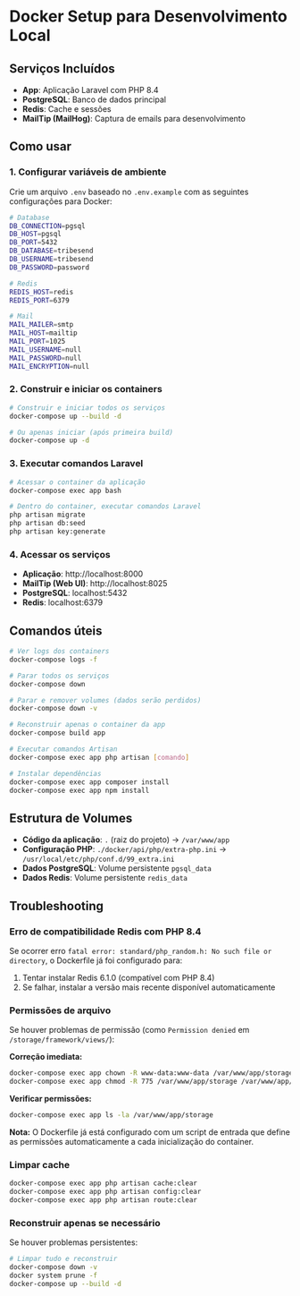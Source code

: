 # Docker Setup para Desenvolvimento Local

## Serviços Incluídos

- **App**: Aplicação Laravel com PHP 8.4
- **PostgreSQL**: Banco de dados principal
- **Redis**: Cache e sessões
- **MailTip (MailHog)**: Captura de emails para desenvolvimento

## Como usar

### 1. Configurar variáveis de ambiente

Crie um arquivo `.env` baseado no `.env.example` com as seguintes configurações para Docker:

```bash
# Database
DB_CONNECTION=pgsql
DB_HOST=pgsql
DB_PORT=5432
DB_DATABASE=tribesend
DB_USERNAME=tribesend
DB_PASSWORD=password

# Redis
REDIS_HOST=redis
REDIS_PORT=6379

# Mail
MAIL_MAILER=smtp
MAIL_HOST=mailtip
MAIL_PORT=1025
MAIL_USERNAME=null
MAIL_PASSWORD=null
MAIL_ENCRYPTION=null
```

### 2. Construir e iniciar os containers

```bash
# Construir e iniciar todos os serviços
docker-compose up --build -d

# Ou apenas iniciar (após primeira build)
docker-compose up -d
```

### 3. Executar comandos Laravel

```bash
# Acessar o container da aplicação
docker-compose exec app bash

# Dentro do container, executar comandos Laravel
php artisan migrate
php artisan db:seed
php artisan key:generate
```

### 4. Acessar os serviços

- **Aplicação**: http://localhost:8000
- **MailTip (Web UI)**: http://localhost:8025
- **PostgreSQL**: localhost:5432
- **Redis**: localhost:6379

## Comandos úteis

```bash
# Ver logs dos containers
docker-compose logs -f

# Parar todos os serviços
docker-compose down

# Parar e remover volumes (dados serão perdidos)
docker-compose down -v

# Reconstruir apenas o container da app
docker-compose build app

# Executar comandos Artisan
docker-compose exec app php artisan [comando]

# Instalar dependências
docker-compose exec app composer install
docker-compose exec app npm install
```

## Estrutura de Volumes

- **Código da aplicação**: `.` (raiz do projeto) → `/var/www/app`
- **Configuração PHP**: `./docker/api/php/extra-php.ini` → `/usr/local/etc/php/conf.d/99_extra.ini`
- **Dados PostgreSQL**: Volume persistente `pgsql_data`
- **Dados Redis**: Volume persistente `redis_data`

## Troubleshooting

### Erro de compatibilidade Redis com PHP 8.4
Se ocorrer erro `fatal error: standard/php_random.h: No such file or directory`, o Dockerfile já foi configurado para:
1. Tentar instalar Redis 6.1.0 (compatível com PHP 8.4)
2. Se falhar, instalar a versão mais recente disponível automaticamente

### Permissões de arquivo
Se houver problemas de permissão (como `Permission denied` em `/storage/framework/views/`):

**Correção imediata:**
```bash
docker-compose exec app chown -R www-data:www-data /var/www/app/storage /var/www/app/bootstrap/cache
docker-compose exec app chmod -R 775 /var/www/app/storage /var/www/app/bootstrap/cache
```

**Verificar permissões:**
```bash
docker-compose exec app ls -la /var/www/app/storage
```

**Nota:** O Dockerfile já está configurado com um script de entrada que define as permissões automaticamente a cada inicialização do container.

### Limpar cache
```bash
docker-compose exec app php artisan cache:clear
docker-compose exec app php artisan config:clear
docker-compose exec app php artisan route:clear
```

### Reconstruir apenas se necessário
Se houver problemas persistentes:
```bash
# Limpar tudo e reconstruir
docker-compose down -v
docker system prune -f
docker-compose up --build -d
```
